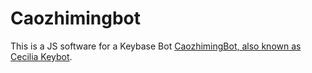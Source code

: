 # Caozhimingbot

This is a JS software for a Keybase Bot [CaozhimingBot, also known as Cecilia Keybot](https://keybase.io/caozhimingbot).
